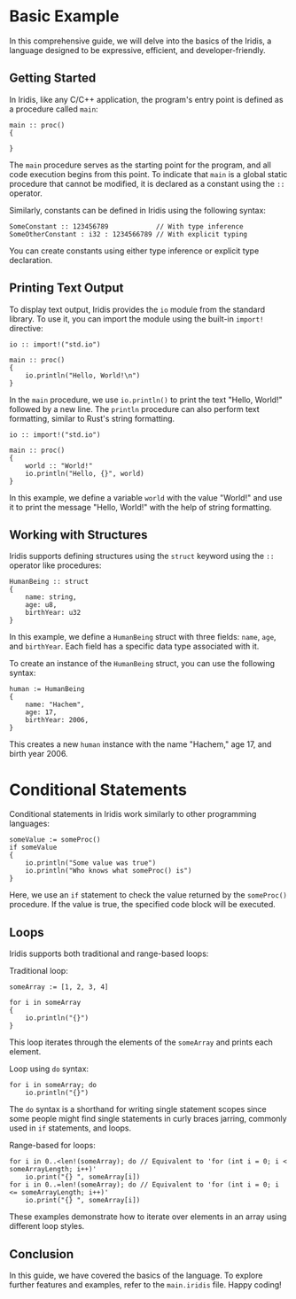 # Basic Example

In this comprehensive guide, we will delve into the basics of the Iridis, a language designed to be expressive, efficient, and developer-friendly.

## Getting Started

In Iridis, like any C/C++ application, the program's entry point is defined as a procedure called `main`:

```iridis
main :: proc()
{
    
}
```

The `main` procedure serves as the starting point for the program, and all code execution begins from this point. To indicate that `main` is a global static procedure that cannot be modified, it is declared as a constant using the `::` operator.

Similarly, constants can be defined in Iridis using the following syntax:

```iridis
SomeConstant :: 123456789            // With type inference
SomeOtherConstant : i32 : 1234566789 // With explicit typing
```

You can create constants using either type inference or explicit type declaration.

## Printing Text Output

To display text output, Iridis provides the `io` module from the standard library. To use it, you can import the module using the built-in `import!` directive:

```iridis
io :: import!("std.io")

main :: proc()
{
    io.println("Hello, World!\n")
}
```

In the `main` procedure, we use `io.println()` to print the text "Hello, World!" followed by a new line. The `println` procedure can also perform text formatting, similar to Rust's string formatting.

```iridis
io :: import!("std.io")

main :: proc()
{
    world :: "World!"
    io.println("Hello, {}", world)
}
```

In this example, we define a variable `world` with the value "World!" and use it to print the message "Hello, World!" with the help of string formatting.

## Working with Structures

Iridis supports defining structures using the `struct` keyword using the `::` operator like procedures:

```iridis
HumanBeing :: struct
{
    name: string,
    age: u8,
    birthYear: u32
}
```

In this example, we define a `HumanBeing` struct with three fields: `name`, `age`, and `birthYear`. Each field has a specific data type associated with it.

To create an instance of the `HumanBeing` struct, you can use the following syntax:

```iridis
human := HumanBeing
{
    name: "Hachem",
    age: 17,
    birthYear: 2006,
}
```

This creates a new `human` instance with the name "Hachem," age 17, and birth year 2006.

# Conditional Statements

Conditional statements in Iridis work similarly to other programming languages:

```iridis
someValue := someProc()
if someValue
{
    io.println("Some value was true")
    io.println("Who knows what someProc() is")
}
```

Here, we use an `if` statement to check the value returned by the `someProc()` procedure. If the value is true, the specified code block will be executed.

## Loops

Iridis supports both traditional and range-based loops:

Traditional loop:

```iridis
someArray := [1, 2, 3, 4]

for i in someArray
{
    io.println("{}")
}
```

This loop iterates through the elements of the `someArray` and prints each element.

Loop using `do` syntax:

```iridis
for i in someArray; do
    io.println("{}")
```

The `do` syntax is a shorthand for writing single statement scopes since some people might find single statements in curly braces jarring, commonly used in `if` statements, and loops.

Range-based for loops:

```iridis
for i in 0..<len!(someArray); do // Equivalent to 'for (int i = 0; i < someArrayLength; i++)'
    io.print("{} ", someArray[i])
for i in 0..=len!(someArray); do // Equivalent to 'for (int i = 0; i <= someArrayLength; i++)'
    io.print("{} ", someArray[i])
```

These examples demonstrate how to iterate over elements in an array using different loop styles.

## Conclusion

In this guide, we have covered the basics of the  language. To explore further features and examples, refer to the `main.iridis` file. Happy coding!
